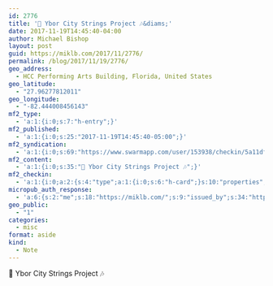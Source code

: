 ```yaml
---
id: 2776
title: '🎼 Ybor City Strings Project 🎶&diams;'
date: 2017-11-19T14:45:40-04:00
author: Michael Bishop
layout: post
guid: https://miklb.com/2017/11/2776/
permalink: /blog/2017/11/19/2776/
geo_address:
  - HCC Performing Arts Building, Florida, United States
geo_latitude:
  - "27.96277812011"
geo_longitude:
  - "-82.444008456143"
mf2_type:
  - 'a:1:{i:0;s:7:"h-entry";}'
mf2_published:
  - 'a:1:{i:0;s:25:"2017-11-19T14:45:40-05:00";}'
mf2_syndication:
  - 'a:1:{i:0;s:69:"https://www.swarmapp.com/user/153938/checkin/5a11df64b399f773f19a014e";}'
mf2_content:
  - 'a:1:{i:0;s:35:"🎼 Ybor City Strings Project 🎶";}'
mf2_checkin:
  - 'a:1:{i:0;a:2:{s:4:"type";a:1:{i:0;s:6:"h-card";}s:10:"properties";a:6:{s:4:"name";a:1:{i:0;s:28:"HCC Performing Arts Building";}s:3:"url";a:3:{i:0;s:49:"https://foursquare.com/v/4e53bc701495a46b65ba6a3b";i:1;s:16:"http://hccfl.edu";i:2;s:25:"https://twitter.com/hccfl";}s:8:"latitude";a:1:{i:0;d:27.962778120109999;}s:9:"longitude";a:1:{i:0;d:-82.444008456142996;}s:6:"region";a:1:{i:0;s:7:"Florida";}s:12:"country-name";a:1:{i:0;s:13:"United States";}}}}'
micropub_auth_response:
  - 'a:6:{s:2:"me";s:18:"https://miklb.com/";s:9:"issued_by";s:34:"https://tokens.indieauth.com/token";s:9:"client_id";s:27:"https://ownyourswarm.p3k.io";s:9:"issued_at";s:10:"1497941061";s:5:"scope";s:13:"create update";s:5:"nonce";s:9:"718774551";}'
geo_public:
  - "1"
categories:
  - misc
format: aside
kind:
  - Note
---
```

🎼 Ybor City Strings Project 🎶